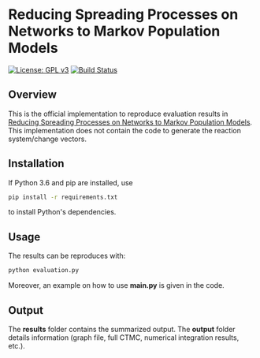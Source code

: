# Reducing Spreading Processes on Networks to Markov Population Models
[![License: GPL v3](https://img.shields.io/badge/License-GPL%20v3-blue.svg)](http://www.gnu.org/licenses/gpl-3.0)
[![Build Status](https://travis-ci.org/gerritgr/Reducing-Spreading-Processes.svg?branch=master)](https://travis-ci.org/gerritgr/Reducing-Spreading-Processes)
## Overview
This is the official implementation to reproduce evaluation results in
[Reducing Spreading Processes on Networks to Markov Population Models](https://www.researchgate.net/publication/332607298_Reducing_Spreading_Processes_on_Networks_to_Markov_Population_Models).
This implementation does not contain the code to generate the reaction system/change vectors.


## Installation
If Python 3.6 and pip are installed, use
```sh
pip install -r requirements.txt
```
to install Python's dependencies.

## Usage
The results can be reproduces with: 
```sh
python evaluation.py
```
Moreover, an example on how to use **main.py** is given in the code. 


## Output
The **results** folder contains the summarized output. The **output** folder details information (graph file, full CTMC, numerical integration results, etc.).
